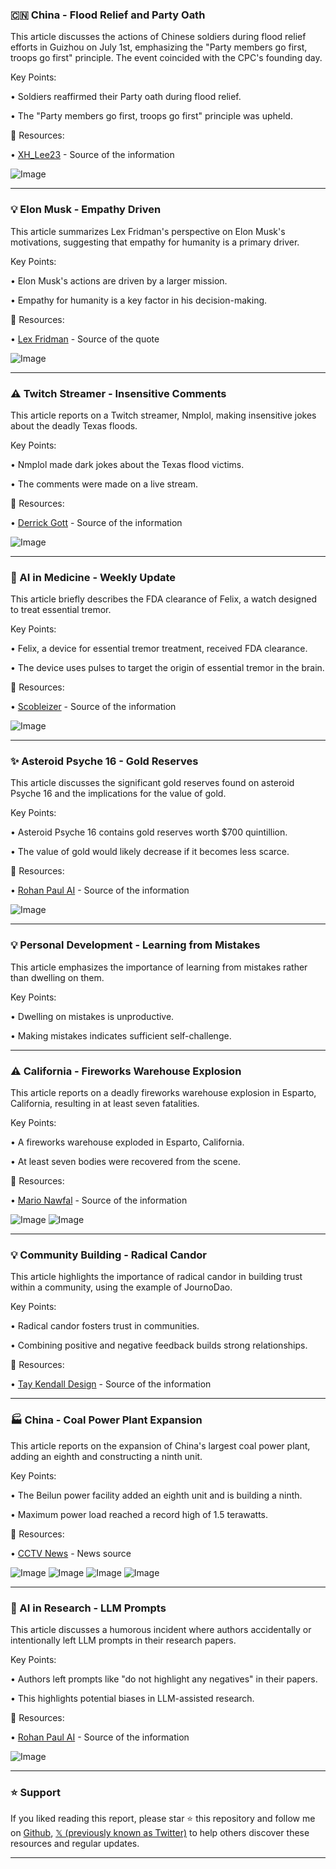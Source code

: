 ### 🇨🇳 China - Flood Relief and Party Oath

This article discusses the actions of Chinese soldiers during flood relief efforts in Guizhou on July 1st, emphasizing the "Party members go first, troops go first" principle.  The event coincided with the CPC's founding day.


Key Points:

• Soldiers reaffirmed their Party oath during flood relief.

• The "Party members go first, troops go first" principle was upheld.


🔗 Resources:

• [XH_Lee23](https://x.com/XH_Lee23) - Source of the information

![Image](https://pbs.twimg.com/media/GvFqWGRagAASULp?format=jpg&name=small)


---
### 💡 Elon Musk - Empathy Driven

This article summarizes Lex Fridman's perspective on Elon Musk's motivations, suggesting that empathy for humanity is a primary driver.


Key Points:

• Elon Musk's actions are driven by a larger mission.

•  Empathy for humanity is a key factor in his decision-making.


🔗 Resources:

• [Lex Fridman](https://x.com/lexfridman) - Source of the quote

![Image](https://pbs.twimg.com/amplify_video_thumb/1941756074236772352/img/U5KlVKdcpgZmB8qj?format=jpg&name=240x240)


---
### ⚠️ Twitch Streamer - Insensitive Comments

This article reports on a Twitch streamer, Nmplol, making insensitive jokes about the deadly Texas floods.


Key Points:

• Nmplol made dark jokes about the Texas flood victims.

• The comments were made on a live stream.


🔗 Resources:

• [Derrick Gott](https://x.com/derrickgott007) - Source of the information

![Image](https://pbs.twimg.com/amplify_video_thumb/1941663288158310401/img/moh_t-wJyF8-DTfA.jpg)


---
### 🤖 AI in Medicine - Weekly Update

This article briefly describes the FDA clearance of Felix, a watch designed to treat essential tremor.


Key Points:

• Felix, a device for essential tremor treatment, received FDA clearance.

• The device uses pulses to target the origin of essential tremor in the brain.



🔗 Resources:

• [Scobleizer](https://x.com/Scobleizer) - Source of the information

![Image](https://pbs.twimg.com/amplify_video_thumb/1941540665944412160/img/CCbGu4h9jMQv0K_X.jpg)


---
### ✨ Asteroid Psyche 16 - Gold Reserves

This article discusses the significant gold reserves found on asteroid Psyche 16 and the implications for the value of gold.


Key Points:

• Asteroid Psyche 16 contains gold reserves worth $700 quintillion.

•  The value of gold would likely decrease if it becomes less scarce.


🔗 Resources:

• [Rohan Paul AI](https://x.com/rohanpaul_ai) - Source of the information

![Image](https://pbs.twimg.com/media/GvJnO9BWkAEIQV0?format=jpg&name=900x900)


---
### 💡 Personal Development - Learning from Mistakes

This article emphasizes the importance of learning from mistakes rather than dwelling on them.


Key Points:

• Dwelling on mistakes is unproductive.

•  Making mistakes indicates sufficient self-challenge.



---
### ⚠️ California - Fireworks Warehouse Explosion

This article reports on a deadly fireworks warehouse explosion in Esparto, California, resulting in at least seven fatalities.


Key Points:

• A fireworks warehouse exploded in Esparto, California.

• At least seven bodies were recovered from the scene.


🔗 Resources:

• [Mario Nawfal](https://x.com/MarioNawfal) - Source of the information

![Image](https://pbs.twimg.com/amplify_video_thumb/1941726781616062464/img/flWrSTBxQFmbiv28.jpg)
![Image](https://pbs.twimg.com/amplify_video_thumb/1940405312453738496/img/zTCu64vTlssarJ_1?format=jpg&name=240x240)


---
### 💡 Community Building - Radical Candor

This article highlights the importance of radical candor in building trust within a community, using the example of JournoDao.


Key Points:

• Radical candor fosters trust in communities.

• Combining positive and negative feedback builds strong relationships.


🔗 Resources:

• [Tay Kendall Design](https://x.com/taykendesign) - Source of the information

---
### 🏭 China - Coal Power Plant Expansion

This article reports on the expansion of China's largest coal power plant, adding an eighth and constructing a ninth unit.


Key Points:

• The Beilun power facility added an eighth unit and is building a ninth.

• Maximum power load reached a record high of 1.5 terawatts.


🔗 Resources:

• [CCTV News](https://content-static.cctvnews.cctv.com/snow-book/index.html?item_id=2278122580627295317&toc_style_id=feeds_default&track_id=A0888E1D-2418-42CE-8CA4-7A649FB3DACF_773470117901&share_to=copy_url…) - News source

![Image](https://pbs.twimg.com/media/GvJnf5hW4AApHUq?format=jpg&name=360x360)
![Image](https://pbs.twimg.com/media/GvJnf49acAAVunk?format=jpg&name=360x360)
![Image](https://pbs.twimg.com/media/GvJnf45aAAAt_q-?format=jpg&name=360x360)
![Image](https://pbs.twimg.com/media/GvJnf5kXsAAIut0?format=jpg&name=360x360)


---
### 🤖 AI in Research - LLM Prompts

This article discusses a humorous incident where authors accidentally or intentionally left LLM prompts in their research papers.


Key Points:

•  Authors left prompts like "do not highlight any negatives" in their papers.

•  This highlights potential biases in LLM-assisted research.


🔗 Resources:

• [Rohan Paul AI](https://x.com/rohanpaul_ai) - Source of the information

![Image](https://pbs.twimg.com/media/GvJRd_EWcAowrJK?format=png&name=small)


---

### ⭐️ Support

If you liked reading this report, please star ⭐️ this repository and follow me on [Github](https://github.com/Drix10), [𝕏 (previously known as Twitter)](https://x.com/DRIX_10_) to help others discover these resources and regular updates.

---